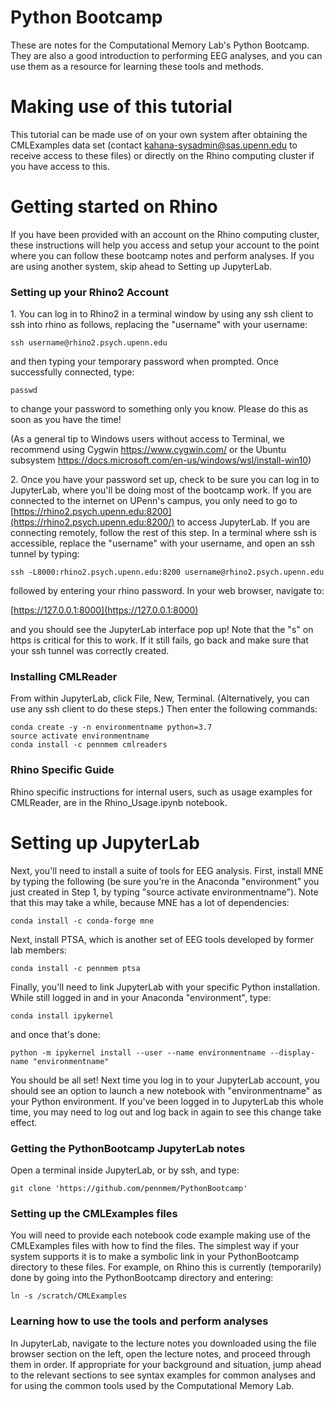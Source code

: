 # Python Bootcamp

These are notes for the Computational Memory Lab's Python Bootcamp.  They are also a good introduction to performing EEG analyses, and you can use them as a resource for learning these tools and methods.

# Making use of this tutorial

This tutorial can be made use of on your own system after obtaining the
CMLExamples data set (contact kahana-sysadmin@sas.upenn.edu to receive
access to these files) or directly on the Rhino computing cluster if you
have access to this.

# Getting started on Rhino

If you have been provided with an account on the Rhino computing cluster, these instructions will help you access and setup your account to the point where you can follow these bootcamp notes and perform analyses.  If you are using another system, skip ahead to Setting up JupyterLab.

### Setting up your Rhino2 Account

1\. You can log in to Rhino2 in a terminal window by using any ssh client
to ssh into rhino as follows, replacing the "username" with your username:

    ssh username@rhino2.psych.upenn.edu

and then typing your temporary password when prompted. Once successfully
connected, type:

    passwd

to change your password to something only you know. Please do this as soon as
you have the time!

(As a general tip to Windows users without access to Terminal, we recommend
using Cygwin <https://www.cygwin.com/> or the Ubuntu subsystem
<https://docs.microsoft.com/en-us/windows/wsl/install-win10>)

2\. Once you have your password set up, check to be sure you can log in to
JupyterLab, where you'll be doing most of the bootcamp work. If you are
connected to the internet on UPenn's campus, you only need to go to
[https://rhino2.psych.upenn.edu:8200](https://rhino2.psych.upenn.edu:8200/) to
access JupyterLab. If you are connecting remotely, follow the rest of this
step. In a terminal where ssh is accessible, replace the "username" with your
username, and open an ssh tunnel by typing:

    ssh -L8000:rhino2.psych.upenn.edu:8200 username@rhino2.psych.upenn.edu

followed by entering your rhino password. In your web browser, navigate to:

[https://127.0.0.1:8000](https://127.0.0.1:8000)

and you should see the JupyterLab interface pop up!  Note that the "s" on https is critical for this to work.  If it still fails, go back and make sure that your ssh tunnel was correctly created.

### Installing CMLReader

From within JupyterLab, click File, New, Terminal. (Alternatively, you
can use any ssh client to do these steps.) Then enter the following
commands:

    conda create -y -n environmentname python=3.7
    source activate environmentname
    conda install -c pennmem cmlreaders

### Rhino Specific Guide

Rhino specific instructions for internal users, such as usage examples for
CMLReader, are in the Rhino\_Usage.ipynb notebook.

# Setting up JupyterLab

Next, you'll need to install a suite of tools for EEG analysis. First,
install MNE by typing the following (be sure you're in the Anaconda
"environment" you just created in Step 1, by typing "source activate
environmentname"). Note that this may take a while, because MNE has a
lot of dependencies:

    conda install -c conda-forge mne

Next, install PTSA, which is another set of EEG tools developed by
former lab members:

    conda install -c pennmem ptsa

Finally, you'll need to link JupyterLab with your specific Python
installation.  While still logged in and in your Anaconda "environment",
type:

    conda install ipykernel

and once that's done:

    python -m ipykernel install --user --name environmentname --display-name "environmentname"

You should be all set! Next time you log in to your JupyterLab account,
you should see an option to launch a new notebook with "environmentname"
as your Python environment. If you've been logged in to JupyterLab this
whole time, you may need to log out and log back in again to see this
change take effect.

### Getting the PythonBootcamp JupyterLab notes

Open a terminal inside JupyterLab, or by ssh, and type:

    git clone 'https://github.com/pennmem/PythonBootcamp'

### Setting up the CMLExamples files

You will need to provide each notebook code example making use of the
CMLExamples files with how to find the files.  The simplest way if your
system supports it is to make a symbolic link in your PythonBootcamp
directory to these files.  For example, on Rhino this is currently
(temporarily) done by going into the PythonBootcamp directory and entering:

    ln -s /scratch/CMLExamples

### Learning how to use the tools and perform analyses

In JupyterLab, navigate to the lecture notes you downloaded using
the file browser section on the left, open the lecture notes, and
proceed through them in order. If appropriate for your background and
situation, jump ahead to the relevant sections to see syntax examples
for common analyses and for using the common tools used by the
Computational Memory Lab.

